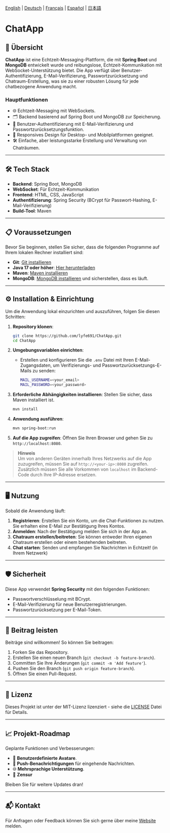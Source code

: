 [English](README.md) | [Deutsch](README.de.md) | [Français](README.fr.md) | [Español](README.es.md) | [日本語](README.ja.md)

# ChatApp

## 🚀 Übersicht

**ChatApp** ist eine Echtzeit-Messaging-Plattform, die mit **Spring Boot** und **MongoDB** entwickelt wurde und reibungslose, Echtzeit-Kommunikation mit WebSocket-Unterstützung bietet. Die App verfügt über Benutzer-Authentifizierung, E-Mail-Verifizierung, Passwortzurücksetzung und Chatraum-Erstellung, was sie zu einer robusten Lösung für jede chatbezogene Anwendung macht.

### Hauptfunktionen
- 🌐 Echtzeit-Messaging mit WebSockets.
- 🗂️ Backend basierend auf Spring Boot und MongoDB zur Speicherung.
- 🔑 Benutzer-Authentifizierung mit E-Mail-Verifizierung und Passwortzurücksetzungsfunktion.
- 📱 Responsives Design für Desktop- und Mobilplattformen geeignet.
- 🛠️ Einfache, aber leistungsstarke Erstellung und Verwaltung von Chaträumen.

---

## 🛠️ Tech Stack

- **Backend**: Spring Boot, MongoDB
- **WebSocket**: Für Echtzeit-Kommunikation
- **Frontend**: HTML, CSS, JavaScript
- **Authentifizierung**: Spring Security (BCrypt für Passwort-Hashing, E-Mail-Verifizierung)
- **Build-Tool**: Maven

---

## 📋 Voraussetzungen

Bevor Sie beginnen, stellen Sie sicher, dass die folgenden Programme auf Ihrem lokalen Rechner installiert sind:

- **Git**: [Git installieren](https://git-scm.com/downloads)
- **Java 17 oder höher**: [Hier herunterladen](https://www.oracle.com/java/technologies/downloads/)
- **Maven**: [Maven installieren](https://maven.apache.org/install.html)
- **MongoDB**: [MongoDB installieren](https://www.mongodb.com/try/download/community) und sicherstellen, dass es läuft.

---

## ⚙️ Installation & Einrichtung

Um die Anwendung lokal einzurichten und auszuführen, folgen Sie diesen Schritten:

1. **Repository klonen**:
    ```bash
    git clone https://github.com/lyfe691/ChatApp.git
    cd ChatApp
    ```

2. **Umgebungsvariablen einrichten**:
    - Erstellen und konfigurieren Sie die `.env` Datei mit Ihren E-Mail-Zugangsdaten, um Verifizierungs- und Passwortzurücksetzungs-E-Mails zu senden:
      ```bash
      MAIL_USERNAME=<your_email>
      MAIL_PASSWORD=<your_password>
      ```

3. **Erforderliche Abhängigkeiten installieren**:
    Stellen Sie sicher, dass Maven installiert ist.
    ```bash
    mvn install
    ```

4. **Anwendung ausführen**:
    ```bash
    mvn spring-boot:run
    ```

5. **Auf die App zugreifen**:
    Öffnen Sie Ihren Browser und gehen Sie zu `http://localhost:8080`.

> **Hinweis**  
> Um von anderen Geräten innerhalb Ihres Netzwerks auf die App zuzugreifen, müssen Sie auf `http://<your-ip>:8080` zugreifen. Zusätzlich müssen Sie alle Vorkommen von `localhost` im Backend-Code durch Ihre IP-Adresse ersetzen.

---

## 🖥️ Nutzung

Sobald die Anwendung läuft:

1. **Registrieren**: Erstellen Sie ein Konto, um die Chat-Funktionen zu nutzen. Sie erhalten eine E-Mail zur Bestätigung Ihres Kontos.
2. **Anmelden**: Nach der Bestätigung melden Sie sich in der App an.
3. **Chatraum erstellen/beitreten**: Sie können entweder Ihren eigenen Chatraum erstellen oder einem bestehenden beitreten.
4. **Chat starten**: Senden und empfangen Sie Nachrichten in Echtzeit! (in Ihrem Netzwerk)

---

## 🛡️ Sicherheit

Diese App verwendet **Spring Security** mit den folgenden Funktionen:
- Passwortverschlüsselung mit BCrypt.
- E-Mail-Verifizierung für neue Benutzerregistrierungen.
- Passwortzurücksetzung per E-Mail-Token.

---

## 🤝 Beitrag leisten

Beiträge sind willkommen! So können Sie beitragen:

1. Forken Sie das Repository.
2. Erstellen Sie einen neuen Branch (`git checkout -b feature-branch`).
3. Committen Sie Ihre Änderungen (`git commit -m 'Add feature'`).
4. Pushen Sie den Branch (`git push origin feature-branch`).
5. Öffnen Sie einen Pull-Request.

---

## 📄 Lizenz

Dieses Projekt ist unter der MIT-Lizenz lizenziert - siehe die [LICENSE](LICENSE) Datei für Details.

---
## 📈 Projekt-Roadmap

Geplante Funktionen und Verbesserungen:
- 🎨 **Benutzerdefinierte Avatare**.
- 🔔 **Push-Benachrichtigungen** für eingehende Nachrichten.
- 🌐 **Mehrsprachige Unterstützung**.
- 🔞 **Zensur**

Bleiben Sie für weitere Updates dran!

---

## 📬 Kontakt

Für Anfragen oder Feedback können Sie sich gerne über meine [Website](https://yanissebastianzuercher.ch/#contact) melden.